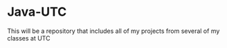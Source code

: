 # Java-UTC
 This will be a repository that includes all of my projects from several of my classes at UTC
